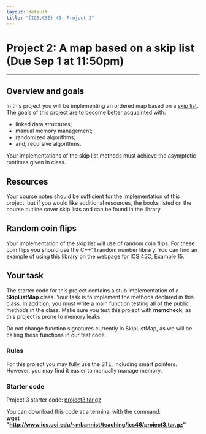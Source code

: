 ```yaml
---
layout: default
title: "{ICS,CSE} 46: Project 2"
---
```

Project 2: A map based on a skip list (Due Sep 1 at 11:50pm)
===============================================================
---------------------------------------------------------------

Overview and goals
------------------
In this project you will be implementing an ordered map based on a [skip list](https://en.wikipedia.org/wiki/Skiplist). The goals of this project are to become better acquainted with:

  * linked data structures;
  * manual memory management;
  * randomized algorithms;
  * and, recursive algorithms.

Your implementations of the skip list methods must achieve the asymptotic runtimes given in class.

Resources
---------
Your course notes should be sufficient for the implementation of this project, but if you would like additional resources, the books listed on the course outline cover skip lists and can be found in the library.

Random coin flips
-----------------
Your implementation of the skip list will use of random coin flips. For these coin flips you should use the C++11 random number library. You can find an example of using this library on the webpage for [ICS 45C](../ics45c), Example 15.

Your task
---------
The starter code for this project contains a stub implementation of a __SkipListMap__ class. Your task is to implement the methods declared in this class. In addition, you must write a main function testing all of the public methods in the class. Make sure you test this project with __memcheck__, as this project is prone to memory leaks.

Do not change function signatures currently in SkipListMap, as we will be calling these functions in our test code.

### Rules
For this project you may fully use the STL, including smart pointers. However, you may find it easier to manually manage memory.

### Starter code
Project 3 starter code: [project3.tar.gz](project3.tar.gz)  

You can download this code at a terminal with the command:  
__wget "http://www.ics.uci.edu/~mbannist/teaching/ics46/project3.tar.gz"__


